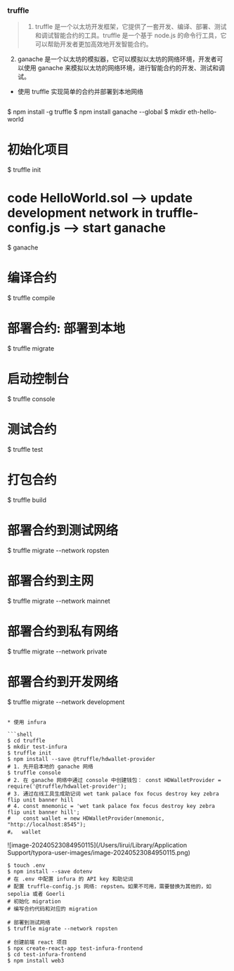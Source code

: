 ### truffle 
  > 1. truffle 是一个以太坊开发框架，它提供了一套开发、编译、部署、测试和调试智能合约的工具。truffle 是一个基于 node.js 的命令行工具，它可以帮助开发者更加高效地开发智能合约。
  2. ganache 是一个以太坊的模拟器，它可以模拟以太坊的网络环境，开发者可以使用 ganache 来模拟以太坊的网络环境，进行智能合约的开发、测试和调试。

* 使用 truffle 实现简单的合约并部署到本地网络

  ```shell
$ npm install -g truffle 
$ npm install ganache --global
$ mkdir eth-hello-world

# 初始化项目
$ truffle init

# code HelloWorld.sol --> update development network in truffle-config.js --> start ganache
$ ganache

# 编译合约
$ truffle compile

# 部署合约: 部署到本地
$ truffle migrate

# 启动控制台
$ truffle console

# 测试合约
$ truffle test

# 打包合约
$ truffle build

# 部署合约到测试网络
$ truffle migrate --network ropsten

# 部署合约到主网
$ truffle migrate --network mainnet

# 部署合约到私有网络
$ truffle migrate --network private

# 部署合约到开发网络
$ truffle migrate --network development

  ```

* 使用 infura 

```shell
$ cd truffle 
$ mkdir test-infura
$ truffle init
$ npm install --save @truffle/hdwallet-provider
# 1. 先开启本地的 ganache 网络
$ truffle console
# 2. 在 ganache 网络中通过 console 中创建钱包： const HDWalletProvider = require('@truffle/hdwallet-provider');
# 3. 通过在线工具生成助记词 wet tank palace fox focus destroy key zebra flip unit banner hill
# 4. const mnemonic = 'wet tank palace fox focus destroy key zebra flip unit banner hill';
#    const wallet = new HDWalletProvider(mnemonic, "http://localhost:8545");
#。  wallet
```

![image-20240523084950115](/Users/lirui/Library/Application Support/typora-user-images/image-20240523084950115.png)

```shell
$ touch .env
$ npm install --save dotenv
# 在 .env 中配置 infura 的 API key 和助记词
# 配置 truffle-config.js 网络: repsten。如果不可用，需要替换为其他的，如 sepolia 或者 Goerli
# 初始化 migration
# 编写合约代码和对应的 migration

# 部署到测试网络
$ truffle migrate --network ropsten

# 创建前端 react 项目
$ npx create-react-app test-infura-frontend
$ cd test-infura-frontend
$ npm install web3

```

